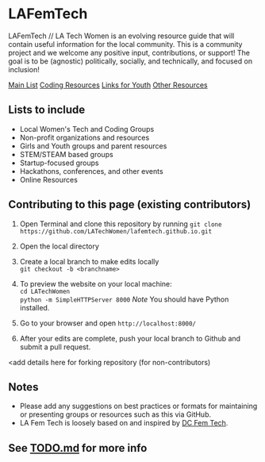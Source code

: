 # LAFemTech

LAFemTech // LA Tech Women is an evolving resource guide that will contain useful information for the local community. This is a community project and we welcome any positive input, contributions, or support! The goal is to be (agnostic) politically, socially, and technically, and focused on inclusion!

[Main List](/home)
[Coding Resources](/coding)
[Links for Youth](/youth)
[Other Resources](/resources)

## Lists to include
* Local Women's Tech and Coding Groups
* Non-profit organizations and resources
* Girls and Youth groups and parent resources
* STEM/STEAM based groups
* Startup-focused groups
* Hackathons, conferences, and other events
* Online Resources

## Contributing to this page (existing contributors)
1. Open Terminal and clone this repository by running `git clone https://github.com/LATechWomen/lafemtech.github.io.git`
2. Open the local directory
3. Create a local branch to make edits locally  
  `git checkout -b <branchname>`

4. To preview the website on your local machine:  
    `cd LATechWomen`  
    `python -m SimpleHTTPServer 8000`
  _Note_ You should have Python installed.

5. Go to your browser and open `http://localhost:8000/`
6. After your edits are complete, push your local branch to Github and submit a pull request.

<add details here for forking repository (for non-contributors)

## Notes
* Please add any suggestions on best practices or formats for maintaining or presenting groups or resources such as this via GitHub.
* LA Fem Tech is loosely based on and inspired by [DC Fem Tech](http://dcfemtech.github.io/about.html).

## See [TODO.md](TODO.md) for more info
